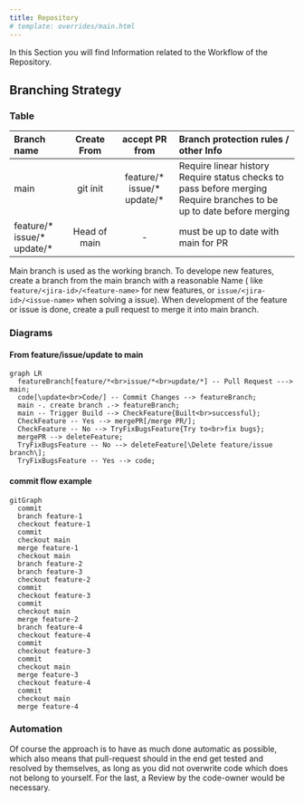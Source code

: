 ```yaml
---
title: Repository
# template: overrides/main.html
---
```


In this Section you will find Information related to the Workflow of the Repository.

## Branching Strategy

### Table

| Branch name                         | Create From  |           accept PR from            | Branch protection rules / other Info                                                                                       |
| :---------------------------------- | :----------: | :---------------------------------: | :------------------------------------------------------------------------------------------------------------------------- |
| main                                |   git init   | feature/\*<br>issue/\*<br>update/\* | Require linear history<br>Require status checks to pass before merging<br>Require branches to be up to date before merging |
| feature/\*<br>issue/\*<br>update/\* | Head of main |                  -                  | must be up to date with main for PR                                                                                        |

Main branch is used as the working branch. To develope new features, create a branch from the main branch with a reasonable Name ( like `feature/<jira-id>/<feature-name>` for new features, or `issue/<jira-id>/<issue-name>` when solving a issue). When development of the feature or issue is done, create a pull request to merge it into main branch.

### Diagrams

#### From feature/issue/update to main

``` mermaid
graph LR
  featureBranch[feature/*<br>issue/*<br>update/*] -- Pull Request ---> main;
  code[\update<br>Code/] -- Commit Changes --> featureBranch;
  main -. create branch .-> featureBranch;
  main -- Trigger Build --> CheckFeature{Built<br>successful};
  CheckFeature -- Yes --> mergePR[/merge PR/];
  CheckFeature -- No --> TryFixBugsFeature{Try to<br>fix bugs};
  mergePR --> deleteFeature;
  TryFixBugsFeature -- No --> deleteFeature[\Delete feature/issue branch\];
  TryFixBugsFeature -- Yes --> code;
```

#### commit flow example

``` mermaid
gitGraph
  commit
  branch feature-1
  checkout feature-1
  commit
  checkout main
  merge feature-1
  checkout main
  branch feature-2
  branch feature-3
  checkout feature-2
  commit
  checkout feature-3
  commit
  checkout main
  merge feature-2
  branch feature-4
  checkout feature-4
  commit
  checkout feature-3
  commit
  checkout main
  merge feature-3
  checkout feature-4
  commit
  checkout main
  merge feature-4
```

### Automation

Of course the approach is to have as much done automatic as possible, which also means that pull-request should in the end get tested and resolved by themselves, as long as you did not overwrite code which does not belong to yourself. For the last, a Review by the code-owner would be necessary.
